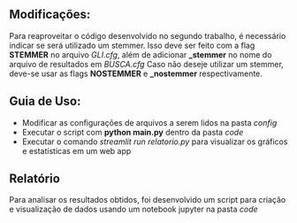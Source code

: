 ## Modificações:
Para reaproveitar o código desenvolvido no segundo trabalho, é necessário indicar se será utilizado um stemmer.
Isso deve ser feito com a flag **STEMMER** no arquivo *GLI.cfg*, além de adicionar **_stemmer** no nome do arquivo de resultados em *BUSCA.cfg*
Caso não deseje utilizar um stemmer, deve-se usar as flags **NOSTEMMER** e **_nostemmer** respectivamente.

## Guia de Uso:

- Modificar as configurações de arquivos a serem lidos na pasta *config*
- Executar o script com **python main.py** dentro da pasta *code*
- Executar o  comando *streamlit run relatorio.py* para visualizar os gráficos e estatísticas em um web app


## Relatório
Para analisar os resultados obtidos, foi desenvolvido um script para criação e visualização de dados usando um notebook jupyter na pasta *code*
